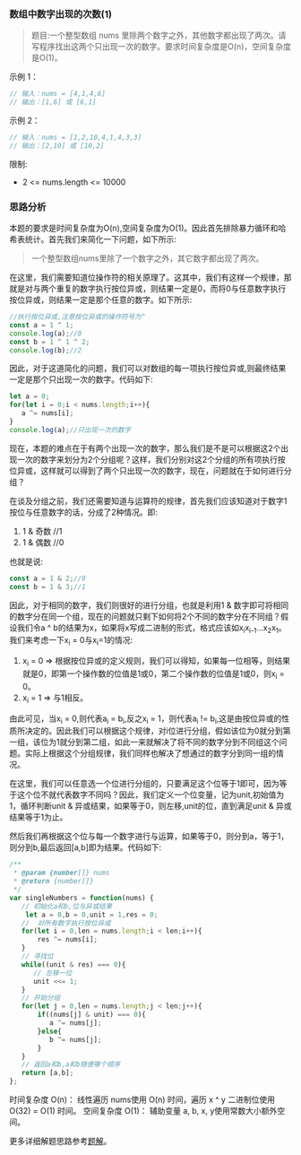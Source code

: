 ### 数组中数字出现的次数(1)

> 题目:一个整型数组 nums 里除两个数字之外，其他数字都出现了两次。请写程序找出这两个只出现一次的数字。要求时间复杂度是O(n)，空间复杂度是O(1)。

示例 1：

```js
// 输入：nums = [4,1,4,6]
// 输出：[1,6] 或 [6,1]
```

示例 2：

```js
// 输入：nums = [1,2,10,4,1,4,3,3]
// 输出：[2,10] 或 [10,2]
```

限制:

* 2 <= nums.length <= 10000

### 思路分析

本题的要求是时间复杂度为O(n),空间复杂度为O(1)。因此首先排除暴力循环和哈希表统计。首先我们来简化一下问题，如下所示:

> 一个整型数组nums里除了一个数字之外，其它数字都出现了两次。

在这里，我们需要知道位操作符的相关原理了。这其中，我们有这样一个规律，那就是对与两个重复的数字执行按位异或，则结果一定是0，而将0与任意数字执行按位异或，则结果一定是那个任意的数字。如下所示:

```js
//执行按位异或,注意按位异或的操作符号为^
const a = 1 ^ 1;
console.log(a);//0
const b = 1 ^ 1 ^ 2;
console.log(b);//2
```

因此，对于这道简化的问题，我们可以对数组的每一项执行按位异或,则最终结果一定是那个只出现一次的数字。代码如下:

```js
let a = 0;
for(let i = 0;i < nums.length;i++){
   a ^= nums[i]; 
}
console.log(a);//只出现一次的数字
```

现在，本题的难点在于有两个出现一次的数字，那么我们是不是可以根据这2个出现一次的数字来划分为2个分组呢？这样，我们分别对这2个分组的所有项执行按位异或，这样就可以得到了两个只出现一次的数字，现在，问题就在于如何进行分组？

在谈及分组之前，我们还需要知道与运算符的规律，首先我们应该知道对于数字1按位与任意数字的话，分成了2种情况。即:

1. 1 & 奇数 //1
2. 1 & 偶数 //0

也就是说:

```js
const a = 1 & 2;//0
const b = 1 & 3;//1
```

因此，对于相同的数字，我们则很好的进行分组，也就是利用1 & 数字即可将相同的数字分在同一个组，现在的问题就只剩下如何将2个不同的数字分在不同组？假设我们令a ^ b的结果为x，如果将x写成二进制的形式，格式应该如x<sub>i</sub>x<sub>i-1</sub>...x<sub>2</sub>x<sub>1</sub>。我们来考虑一下x<sub>i</sub> = 0与x<sub>i</sub>=1的情况:

1. x<sub>i</sub> = 0 => 根据按位异或的定义规则，我们可以得知，如果每一位相等，则结果就是0，即第一个操作数的位值是1或0，第二个操作数的位值是1或0，则x<sub>i</sub> = 0。
2. x<sub>i</sub> = 1 => 与1相反。

由此可见，当x<sub>i</sub> = 0,则代表a<sub>i</sub> = b<sub>i</sub>,反之x<sub>i</sub> = 1，则代表a<sub>i</sub> != b<sub>i</sub>,这是由按位异或的性质所决定的。因此我们可以根据这个规律，对i位进行分组，假如该位为0就分到第一组，该位为1就分到第二组，如此一来就解决了将不同的数字分到不同组这个问题。实际上根据这个分组规律，我们同样也解决了想通过的数字分到同一组的情况。

在这里，我们可以任意选一个位进行分组的，只要满足这个位等于1即可，因为等于这个位不就代表数字不同吗？因此，我们定义一个位变量，记为unit,初始值为1，循环判断unit & 异或结果，如果等于0，则左移,unit的位，直到满足unit & 异或结果等于1为止。

然后我们再根据这个位与每一个数字进行与运算，如果等于0，则分到a，等于1，则分到b,最后返回[a,b]即为结果。代码如下:


```js
/**
 * @param {number[]} nums
 * @return {number[]}
 */
var singleNumbers = function(nums) {
   // 初始化a和b,位与异或结果
    let a = 0,b = 0,unit = 1,res = 0;
   //  对所有数字执行按位异或
   for(let i = 0,len = nums.length;i < len;i++){
       res ^= nums[i];
   }
   // 寻找位
   while((unit & res) === 0){
      // 左移一位
      unit <<= 1;
   }
   // 开始分组
   for(let j = 0,len = nums.length;j < len;j++){
       if((nums[j] & unit) === 0){
          a ^= nums[j];
       }else{
          b ^= nums[j];
       }
   }
   // 返回a和b,a和b随便哪个顺序
   return [a,b];
};
```

时间复杂度 O(n)： 线性遍历 nums使用 O(n) 时间，遍历 x ^ y 二进制位使用 O(32) = O(1) 时间。
空间复杂度 O(1)： 辅助变量 a, b, x, y使用常数大小额外空间。

更多详细解题思路参考[题解](https://leetcode-cn.com/problems/shu-zu-zhong-shu-zi-chu-xian-de-ci-shu-lcof/solution/jian-zhi-offer-56-i-shu-zu-zhong-shu-zi-tykom/)。

